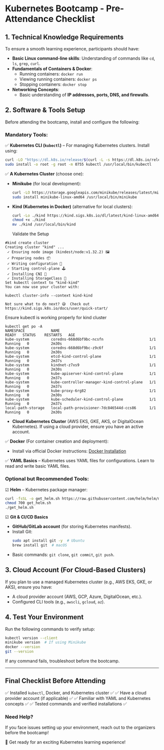 # **Kubernetes Bootcamp - Pre-Attendance Checklist**

## **1. Technical Knowledge Requirements**
To ensure a smooth learning experience, participants should have:
- **Basic Linux command-line skills**: Understanding of commands like `cd`, `ls`, `grep`, `curl`.
- **Fundamentals of Containers & Docker**:
  - Running containers: `docker run`
  - Viewing running containers: `docker ps`
  - Stopping containers: `docker stop`
- **Networking Concepts**:
  - Basic understanding of **IP addresses, ports, DNS, and firewalls**.

## **2. Software & Tools Setup**
Before attending the bootcamp, install and configure the following:


### **Mandatory Tools:**
✅ **Kubernetes CLI (`kubectl`)** – For managing Kubernetes clusters. Install using:
```sh
curl -LO "https://dl.k8s.io/release/$(curl -L -s https://dl.k8s.io/release/stable.txt)/bin/linux/amd64/kubectl"
sudo install -o root -g root -m 0755 kubectl /usr/local/bin/kubectl
```

✅ **A Kubernetes Cluster** (choose one):
- **Minikube** (for local development):
  ```sh
  curl -LO https://storage.googleapis.com/minikube/releases/latest/minikube-linux-amd64
  sudo install minikube-linux-amd64 /usr/local/bin/minikube
  ```
- **Kind (Kubernetes in Docker)** (alternative for local clusters):
  ```sh
  curl -Lo ./kind https://kind.sigs.k8s.io/dl/latest/kind-linux-amd64
  chmod +x ./kind
  mv ./kind /usr/local/bin/kind
  ```
  Validate the Setup

```
#kind create cluster
Creating cluster "kind" ...
 ✓ Ensuring node image (kindest/node:v1.32.2) 🖼
 ✓ Preparing nodes 📦
 ✓ Writing configuration 📜
 ✓ Starting control-plane 🕹️
 ✓ Installing CNI 🔌
 ✓ Installing StorageClass 💾
Set kubectl context to "kind-kind"
You can now use your cluster with:

kubectl cluster-info --context kind-kind

Not sure what to do next? 😅  Check out https://kind.sigs.k8s.io/docs/user/quick-start/
```
Ensure kubectl is working properly for kind cluster

```
kubectl get po -A
NAMESPACE            NAME                                         READY   STATUS    RESTARTS   AGE
kube-system          coredns-668d6bf9bc-ncsfn                     1/1     Running   0          2m30s
kube-system          coredns-668d6bf9bc-z9c6f                     1/1     Running   0          2m30s
kube-system          etcd-kind-control-plane                      1/1     Running   0          2m37s
kube-system          kindnet-z7xs9                                1/1     Running   0          2m30s
kube-system          kube-apiserver-kind-control-plane            1/1     Running   0          2m37s
kube-system          kube-controller-manager-kind-control-plane   1/1     Running   0          2m37s
kube-system          kube-proxy-6rg82                             1/1     Running   0          2m30s
kube-system          kube-scheduler-kind-control-plane            1/1     Running   0          2m37s
local-path-storage   local-path-provisioner-7dc846544d-ccs86      1/1     Running   0          2m30s
```
  
- **Cloud Kubernetes Cluster** (AWS EKS, GKE, AKS, or DigitalOcean Kubernetes). If using a cloud provider, ensure you have an active account.

✅ **Docker** (For container creation and deployment):
- Install via official Docker instructions: [Docker Installation](https://docs.docker.com/get-docker/)

✅ **YAML Basics** – Kubernetes uses YAML files for configurations. Learn to read and write basic YAML files.

### **Optional but Recommended Tools:**
☑ **Helm** – Kubernetes package manager:
```sh
curl -fsSL -o get_helm.sh https://raw.githubusercontent.com/helm/helm/main/scripts/get-helm-3
chmod 700 get_helm.sh
./get_helm.sh
```

☑ **Git & CI/CD Basics**
- **GitHub/GitLab account** (for storing Kubernetes manifests).
- Install Git:
  ```sh
  sudo apt install git -y  # Ubuntu
  brew install git  # macOS
  ```
- Basic commands: `git clone`, `git commit`, `git push`.

## **3. Cloud Account (For Cloud-Based Clusters)**
If you plan to use a managed Kubernetes cluster (e.g., AWS EKS, GKE, or AKS), ensure you have:
- A cloud provider account (AWS, GCP, Azure, DigitalOcean, etc.).
- Configured CLI tools (e.g., `awscli`, `gcloud`, `az`).

## **4. Test Your Environment**
Run the following commands to verify setup:
```sh
kubectl version --client
minikube version  # If using Minikube
docker --version
git --version
```
If any command fails, troubleshoot before the bootcamp.

---

## **Final Checklist Before Attending**
✅ Installed `kubectl`, Docker, and Kubernetes cluster ✅
✅ Have a cloud provider account (if applicable) ✅
✅ Familiar with YAML and Kubernetes concepts ✅
✅ Tested commands and verified installations ✅

### **Need Help?**
If you face issues setting up your environment, reach out to the organizers before the bootcamp!

🚀 Get ready for an exciting Kubernetes learning experience!

